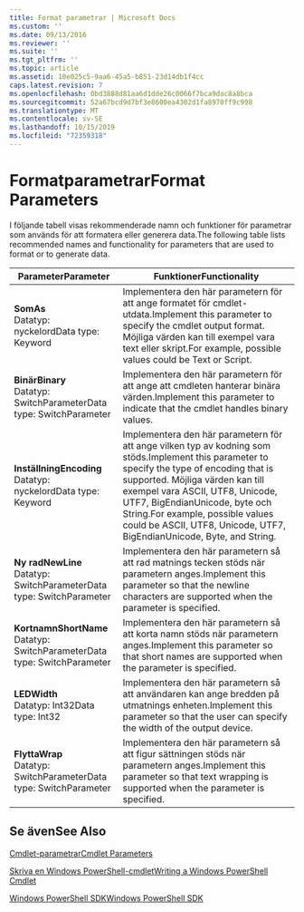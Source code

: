 ```yaml
---
title: Format parametrar | Microsoft Docs
ms.custom: ''
ms.date: 09/13/2016
ms.reviewer: ''
ms.suite: ''
ms.tgt_pltfrm: ''
ms.topic: article
ms.assetid: 10e025c5-9aa6-45a5-b851-23d14db1f4cc
caps.latest.revision: 7
ms.openlocfilehash: 0bd3888d81aa6d1dde26c0066f7bca9dac8a8bca
ms.sourcegitcommit: 52a67bcd9d7bf3e8600ea4302d1fa8970ff9c998
ms.translationtype: MT
ms.contentlocale: sv-SE
ms.lasthandoff: 10/15/2019
ms.locfileid: "72359318"
---
```

# <a name="format-parameters"></a><span data-ttu-id="11981-102">Formatparametrar</span><span class="sxs-lookup"><span data-stu-id="11981-102">Format Parameters</span></span>

<span data-ttu-id="11981-103">I följande tabell visas rekommenderade namn och funktioner för parametrar som används för att formatera eller generera data.</span><span class="sxs-lookup"><span data-stu-id="11981-103">The following table lists recommended names and functionality for parameters that are used to format or to generate data.</span></span>

|<span data-ttu-id="11981-104">Parameter</span><span class="sxs-lookup"><span data-stu-id="11981-104">Parameter</span></span>|<span data-ttu-id="11981-105">Funktioner</span><span class="sxs-lookup"><span data-stu-id="11981-105">Functionality</span></span>|
|---|---|
|<span data-ttu-id="11981-106">**Som**</span><span class="sxs-lookup"><span data-stu-id="11981-106">**As**</span></span><br><span data-ttu-id="11981-107">Datatyp: nyckelord</span><span class="sxs-lookup"><span data-stu-id="11981-107">Data type: Keyword</span></span>|<span data-ttu-id="11981-108">Implementera den här parametern för att ange formatet för cmdlet-utdata.</span><span class="sxs-lookup"><span data-stu-id="11981-108">Implement this parameter to specify the cmdlet output format.</span></span> <span data-ttu-id="11981-109">Möjliga värden kan till exempel vara text eller skript.</span><span class="sxs-lookup"><span data-stu-id="11981-109">For example, possible values could be Text or Script.</span></span>|
|<span data-ttu-id="11981-110">**Binär**</span><span class="sxs-lookup"><span data-stu-id="11981-110">**Binary**</span></span><br><span data-ttu-id="11981-111">Datatyp: SwitchParameter</span><span class="sxs-lookup"><span data-stu-id="11981-111">Data type: SwitchParameter</span></span>|<span data-ttu-id="11981-112">Implementera den här parametern för att ange att cmdleten hanterar binära värden.</span><span class="sxs-lookup"><span data-stu-id="11981-112">Implement this parameter to indicate that the cmdlet handles binary values.</span></span>|
|<span data-ttu-id="11981-113">**Inställning**</span><span class="sxs-lookup"><span data-stu-id="11981-113">**Encoding**</span></span><br><span data-ttu-id="11981-114">Datatyp: nyckelord</span><span class="sxs-lookup"><span data-stu-id="11981-114">Data type: Keyword</span></span>|<span data-ttu-id="11981-115">Implementera den här parametern för att ange vilken typ av kodning som stöds.</span><span class="sxs-lookup"><span data-stu-id="11981-115">Implement this parameter to specify the type of encoding that is supported.</span></span> <span data-ttu-id="11981-116">Möjliga värden kan till exempel vara ASCII, UTF8, Unicode, UTF7, BigEndianUnicode, byte och String.</span><span class="sxs-lookup"><span data-stu-id="11981-116">For example, possible values could be ASCII, UTF8, Unicode, UTF7, BigEndianUnicode, Byte, and String.</span></span>|
|<span data-ttu-id="11981-117">**Ny rad**</span><span class="sxs-lookup"><span data-stu-id="11981-117">**NewLine**</span></span><br><span data-ttu-id="11981-118">Datatyp: SwitchParameter</span><span class="sxs-lookup"><span data-stu-id="11981-118">Data type: SwitchParameter</span></span>|<span data-ttu-id="11981-119">Implementera den här parametern så att rad matnings tecken stöds när parametern anges.</span><span class="sxs-lookup"><span data-stu-id="11981-119">Implement this parameter so that the newline characters are supported when the parameter is specified.</span></span>|
|<span data-ttu-id="11981-120">**Kortnamn**</span><span class="sxs-lookup"><span data-stu-id="11981-120">**ShortName**</span></span><br><span data-ttu-id="11981-121">Datatyp: SwitchParameter</span><span class="sxs-lookup"><span data-stu-id="11981-121">Data type: SwitchParameter</span></span>|<span data-ttu-id="11981-122">Implementera den här parametern så att korta namn stöds när parametern anges.</span><span class="sxs-lookup"><span data-stu-id="11981-122">Implement this parameter so that short names are supported when the parameter is specified.</span></span>|
|<span data-ttu-id="11981-123">**LED**</span><span class="sxs-lookup"><span data-stu-id="11981-123">**Width**</span></span><br><span data-ttu-id="11981-124">Datatyp: Int32</span><span class="sxs-lookup"><span data-stu-id="11981-124">Data type: Int32</span></span>|<span data-ttu-id="11981-125">Implementera den här parametern så att användaren kan ange bredden på utmatnings enheten.</span><span class="sxs-lookup"><span data-stu-id="11981-125">Implement this parameter so that the user can specify the width of the output device.</span></span>|
|<span data-ttu-id="11981-126">**Flytta**</span><span class="sxs-lookup"><span data-stu-id="11981-126">**Wrap**</span></span><br><span data-ttu-id="11981-127">Datatyp: SwitchParameter</span><span class="sxs-lookup"><span data-stu-id="11981-127">Data type: SwitchParameter</span></span>|<span data-ttu-id="11981-128">Implementera den här parametern så att figur sättningen stöds när parametern anges.</span><span class="sxs-lookup"><span data-stu-id="11981-128">Implement this parameter so that text wrapping is supported when the parameter is specified.</span></span>|
## <a name="see-also"></a><span data-ttu-id="11981-129">Se även</span><span class="sxs-lookup"><span data-stu-id="11981-129">See Also</span></span>

[<span data-ttu-id="11981-130">Cmdlet-parametrar</span><span class="sxs-lookup"><span data-stu-id="11981-130">Cmdlet Parameters</span></span>](./cmdlet-parameters.md)

[<span data-ttu-id="11981-131">Skriva en Windows PowerShell-cmdlet</span><span class="sxs-lookup"><span data-stu-id="11981-131">Writing a Windows PowerShell Cmdlet</span></span>](./writing-a-windows-powershell-cmdlet.md)

[<span data-ttu-id="11981-132">Windows PowerShell SDK</span><span class="sxs-lookup"><span data-stu-id="11981-132">Windows PowerShell SDK</span></span>](../windows-powershell-reference.md)
